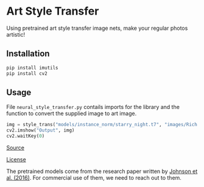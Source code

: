 # Art Style Transfer
Using pretrained art style transfer image nets, make your regular photos artistic!

## Installation 
```bash
pip install imutils
pip install cv2
```

## Usage

File ```neural_style_transfer.py``` contails imports for the library and the function to convert the supplied image to art image. 

```python
img = style_trans("models/instance_norm/starry_night.t7", "images/Rich.jpg")
cv2.imshow("Output", img)
cv2.waitKey(0)
```

[Source](https://www.pyimagesearch.com/2018/08/27/neural-style-transfer-with-opencv/)

[License](https://github.com/sdujump/fast-neural-style-1)

The pretrained models come from the research paper written by [Johnson et al. (2016)](https://cs.stanford.edu/people/jcjohns/eccv16/). For commercial use of them, we need to reach out to them. 
